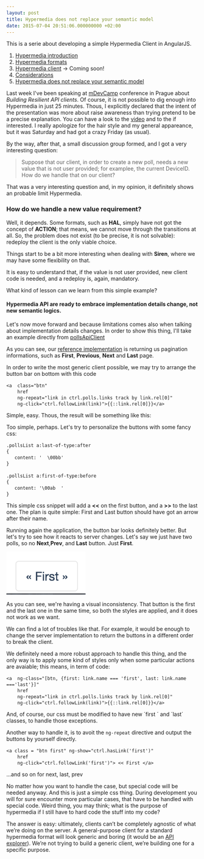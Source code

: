 ```yaml
---
layout: post
title: Hypermedia does not replace your semantic model
date: 2015-07-04 20:51:06.000000000 +02:00
---
```

This is a serie about developing a simple Hypermedia Client in AngularJS.

1. [Hypermedia introduction](/hypermedia-client-in-angularjs/)
2. [Hypermedia formats](/hypermedia-client-in-angularjs-hypermedia-types/)
3. [Hypermedia client]() -> Coming soon!
4. [Considerations](/hypermedia-client-considerations/)
5. [Hypermedia does not replace your semantic model](/hypermedia-does-not-replace-your-semantic-model/)

Last week I've been speaking at [mDevCamp](http://mdevcamp.cz) conference in Prague about _Building Resilient API clients_.
Of course, it is not possible to dig enough into Hypermedia in just 25 minutes. Thous, I explicitly declared that the intent of the presentation was more about raise awareness than trying pretend to be a precise explanation. You can have a look to the [video](http://slideslive.com/38894088/building-resilient-api-client) and to the if interested. I really apologize for 
the hair style and my general appareance, but it was Saturday and had got a crazy Friday (as usual).

<script type="text/javascript" src="//slideslive.com/embed_presentation.js"></script>

<script type="text/javascript" id="sle81767">
  slidesLive = createSlidesLiveBox();
  slidesLive.bgColor="transparent";
  slidesLive.embedPresentation(38894088);
</script>


By the way, after that, a small discussion group formed, and I got a very interesting question:

> Suppose that our client, in order to create a new poll, needs a new value that is not user provided; for examplee, the current DeviceID. How do we handle that on our client?

That was a very interesting question and, in my opinion, it definitely shows an probable limit Hypermedia.

### How do we handle a new value requirement?
Well, it depends. Some formats, such as **HAL**, simply have not got the concept of **ACTION**; that means, we cannot move through the transitions at all. So, the problem does not exist (to be precise, it is not solvable): redeploy the client is the only viable choice.

Things start to be a bit more interesting when dealing with **Siren**, where we may have some flexibility on that.

It is easy to understand that, if the value is not user provided, new client code is needed, and a redeploy is, again, mandatory.

What kind of lesson can we learn from this simple example?

#### Hypermedia API are ready to embrace implementation details change, not new semantic logics.

Let's now move forward and because limitations comes also when talking about implementation details changes.
In order to show this thing, I'll take an example directly from [pollsApiClient](http://pollsapiclient.herokuapp.com)

As you can see, our [reference implementation](https://github.com/apiaryio/polls-api/blob/e2fd31720150c3fdff71295b9aaea5f48f0ee3ba/polls/resource.py#L137) is returning us pagination informations, such as **First**, **Previous**, **Next** and **Last** page.

In order to write the most generic client possible, we may try to arrange the button bar on bottom with this code


    <a  class="btn"
        href
        ng-repeat="link in ctrl.polls.links track by link.rel[0]" 
        ng-click="ctrl.followLink(link)">{{::link.rel[0]}}</a>   


Simple, easy. Thous, the result will be something like this:

Too simple, perhaps. Let's try to personalize the buttons with some fancy css:


    .pollsList a:last-of-type:after
    {
       content: '  \00bb'
    }

    .pollsList a:first-of-type:before
    {
       content: '\00ab  '
    }


This simple css snippet will add a **<<** on the first button, and a **>>** to the last one. The plan is quite simple: First and Last button should have got an arrow after their name.

Running again the application, the button bar looks definitely better. But let's try to see how it reacts to server changes. Let's say we just have two polls, so no **Next**,**Prev**, and **Last** button. Just **First**.

![First](/images/First.png)

As you can see, we're having a visual inconsistency. That button is the first and the last one in the same time, so both the styles are applied, and it does not work as we want.

We can find a lot of troubles like that. For example, it would be enough to change the server implementation to return the buttons in a different order to break the client.

We definitely need a more robust approach to handle this thing, and the only way is to apply some kind of styles only when some particular actions are avaiable; this means, in term of code:


    <a  ng-class="[btn, {first: link.name === 'first', last: link.name ==='last'}]"
        href
        ng-repeat="link in ctrl.polls.links track by link.rel[0]" 
        ng-click="ctrl.followLink(link)">{{::link.rel[0]}}</a>   

And, of course, our css must be modified to have new ´first ´ and ´last´ classes, to handle those exceptions.

Another way to handle it, is to avoit the `ng-repeat` directive and output the buttons by yourself directly.

    <a class = "btn first" ng-show="ctrl.hasLink('first')"
        href
        ng-click="ctrl.followLink('first')"> << First </a>   

...and so on for next, last, prev

No matter how you want to handle the case, but special code will be needed anyway. And this is just a simple css thing. During development you will for sure encounter more particular cases, that have to be handled with special code. Weird thing, you may think; what is the purpose of hypermedia if I still have to hard code the stuff into my code?

The answer is easy: ultimately, clients can’t be completely agnostic of what we’re doing on the server. A general-purpose client for a standard hypermedia format will look generic and boring (it would be an [API explorer](https://github.com/wurlinc/siren-browser)). We’re not trying to build a generic client, we’re building one for a specific purpose.